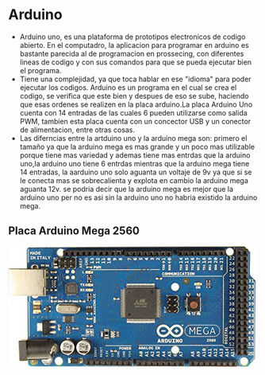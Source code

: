 # Arduino
+ Arduino uno, es una plataforma de prototipos electronicos de codigo abierto. En el computadro, la aplicacion para programar en arduino es bastante parecida al de programacion en prossecing, con diferentes lineas de codigo y con sus comandos para que se pueda ejecutar bien el programa. 
+ Tiene una complejidad, ya que toca hablar en ese "idioma" para poder ejecutar los codigos.
Arduino es un programa en el cual se crea el codigo, se verifica que este bien y despues de eso se sube, haciendo que esas ordenes se realizen en la placa arduino.La placa Arduino Uno cuenta con 14 entradas de las cuales 6 pueden utilizarse como salida PWM, tambien esta placa cuenta con un concector USB y un conector de alimentacion, entre otras cosas.
+ Las diferncias entre la artduino uno y la arduino mega son: primero el tamaño ya que la arduino mega es mas grande y un poco mas utilizable porque tiene mas variedad y ademas tiene mas entrdas que la arduino uno,la arduino uno tiene 6 entrdas mientras que la arduino mega tiene 14 entradas, la aarduino uno solo aguanta un voltaje de 9v ya que si se le conecta mas se sobrecalienta y explota en cambio la arduino mega aguanta 12v. se podria decir que la arduino mega es mejor que la arduino uno per no es asi sin la arduino uno no habria existido la arduino mega.
## Placa Arduino Mega 2560
![1](https://github.com/germangarci/PROYECTO-GUIADO/blob/master/Images/Arduino.jpg)

